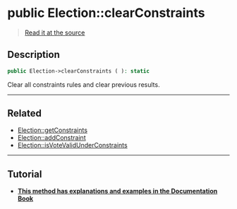 # public Election::clearConstraints

> [Read it at the source](https://github.com/julien-boudry/Condorcet/blob/master/src/Election.php#L380)

## Description    

```php
public Election->clearConstraints ( ): static
```

Clear all constraints rules and clear previous results.

---------------------------------------

## Related

* [Election::getConstraints](/Docs/api-reference/Election%20Class/Election--getConstraints().md)    
* [Election::addConstraint](/Docs/api-reference/Election%20Class/Election--addConstraint().md)    
* [Election::isVoteValidUnderConstraints](/Docs/api-reference/Election%20Class/Election--isVoteValidUnderConstraints().md)    

---------------------------------------

## Tutorial

* **[This method has explanations and examples in the Documentation Book](https://docs.condorcet.io/book/3.AsPhpLibrary/5.Votes/5.VotesConstraints)**    

